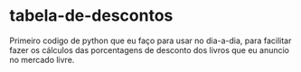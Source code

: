 # tabela-de-descontos
Primeiro codigo de python que eu faço para usar no dia-a-dia, para facilitar fazer os cálculos das porcentagens de desconto dos livros  que eu anuncio no mercado livre. 
